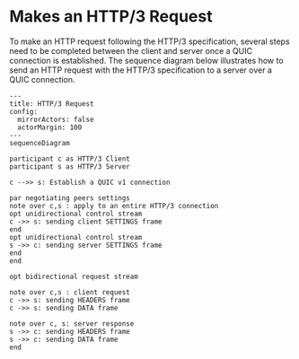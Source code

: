 # Makes an HTTP/3 Request

To make an HTTP request following the HTTP/3 specification, several steps need to be completed between the client and server once a QUIC connection is established. The sequence diagram below illustrates how to send an HTTP request with the HTTP/3 specification to a server over a QUIC connection.

```mermaid
---
title: HTTP/3 Request
config:
  mirrorActors: false
  actorMargin: 100
---
sequenceDiagram

participant c as HTTP/3 Client
participant s as HTTP/3 Server

c -->> s: Establish a QUIC v1 connection

par negotiating peers settings
note over c,s : apply to an entire HTTP/3 connection
opt unidirectional control stream
c ->> s: sending client SETTINGS frame
end
opt unidirectional control stream
s ->> c: sending server SETTINGS frame
end
end

opt bidirectional request stream

note over c,s : client request
c ->> s: sending HEADERS frame
c ->> s: sending DATA frame

note over c, s: server response
s ->> c: sending HEADERS frame
s ->> c: sending DATA frame
end
```
